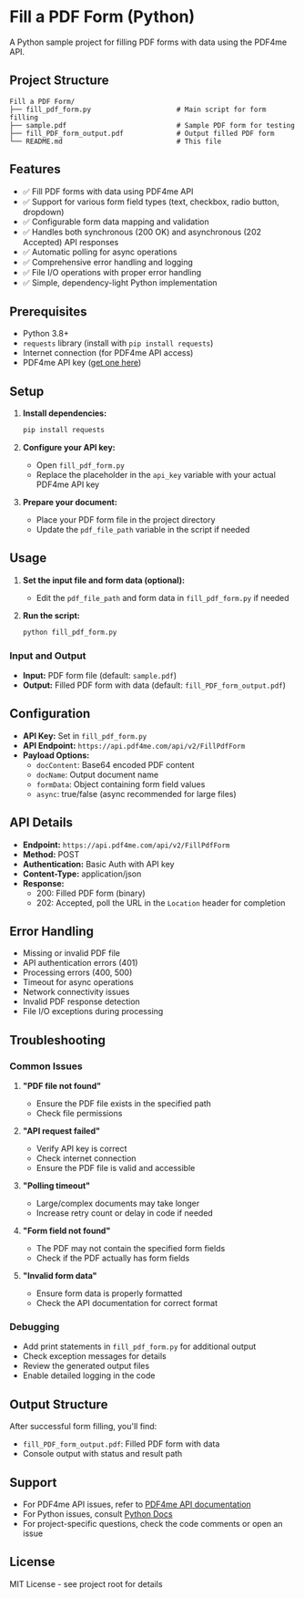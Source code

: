 # Fill a PDF Form (Python)

A Python sample project for filling PDF forms with data using the PDF4me API.

## Project Structure

```
Fill a PDF Form/
├── fill_pdf_form.py                     # Main script for form filling
├── sample.pdf                           # Sample PDF form for testing
├── fill_PDF_form_output.pdf             # Output filled PDF form
└── README.md                            # This file
```

## Features

- ✅ Fill PDF forms with data using PDF4me API
- ✅ Support for various form field types (text, checkbox, radio button, dropdown)
- ✅ Configurable form data mapping and validation
- ✅ Handles both synchronous (200 OK) and asynchronous (202 Accepted) API responses
- ✅ Automatic polling for async operations
- ✅ Comprehensive error handling and logging
- ✅ File I/O operations with proper error handling
- ✅ Simple, dependency-light Python implementation

## Prerequisites

- Python 3.8+
- `requests` library (install with `pip install requests`)
- Internet connection (for PDF4me API access)
- PDF4me API key ([get one here](https://dev.pdf4me.com/dashboard/#/api-keys/))

## Setup

1. **Install dependencies:**
   ```bash
   pip install requests
   ```

2. **Configure your API key:**
   - Open `fill_pdf_form.py`
   - Replace the placeholder in the `api_key` variable with your actual PDF4me API key

3. **Prepare your document:**
   - Place your PDF form file in the project directory
   - Update the `pdf_file_path` variable in the script if needed

## Usage

1. **Set the input file and form data (optional):**
   - Edit the `pdf_file_path` and form data in `fill_pdf_form.py` if needed

2. **Run the script:**
   ```bash
   python fill_pdf_form.py
   ```

### Input and Output

- **Input:** PDF form file (default: `sample.pdf`)
- **Output:** Filled PDF form with data (default: `fill_PDF_form_output.pdf`)

## Configuration

- **API Key:** Set in `fill_pdf_form.py`
- **API Endpoint:** `https://api.pdf4me.com/api/v2/FillPdfForm`
- **Payload Options:**
  - `docContent`: Base64 encoded PDF content
  - `docName`: Output document name
  - `formData`: Object containing form field values
  - `async`: true/false (async recommended for large files)

## API Details

- **Endpoint:** `https://api.pdf4me.com/api/v2/FillPdfForm`
- **Method:** POST
- **Authentication:** Basic Auth with API key
- **Content-Type:** application/json
- **Response:**
  - 200: Filled PDF form (binary)
  - 202: Accepted, poll the URL in the `Location` header for completion

## Error Handling

- Missing or invalid PDF file
- API authentication errors (401)
- Processing errors (400, 500)
- Timeout for async operations
- Network connectivity issues
- Invalid PDF response detection
- File I/O exceptions during processing

## Troubleshooting

### Common Issues

1. **"PDF file not found"**
   - Ensure the PDF file exists in the specified path
   - Check file permissions

2. **"API request failed"**
   - Verify API key is correct
   - Check internet connection
   - Ensure the PDF file is valid and accessible

3. **"Polling timeout"**
   - Large/complex documents may take longer
   - Increase retry count or delay in code if needed

4. **"Form field not found"**
   - The PDF may not contain the specified form fields
   - Check if the PDF actually has form fields

5. **"Invalid form data"**
   - Ensure form data is properly formatted
   - Check the API documentation for correct format

### Debugging

- Add print statements in `fill_pdf_form.py` for additional output
- Check exception messages for details
- Review the generated output files
- Enable detailed logging in the code

## Output Structure

After successful form filling, you'll find:
- `fill_PDF_form_output.pdf`: Filled PDF form with data
- Console output with status and result path

## Support

- For PDF4me API issues, refer to [PDF4me API documentation](https://developer.pdf4me.com/docs/api/)
- For Python issues, consult [Python Docs](https://docs.python.org/3/)
- For project-specific questions, check the code comments or open an issue

## License

MIT License - see project root for details 